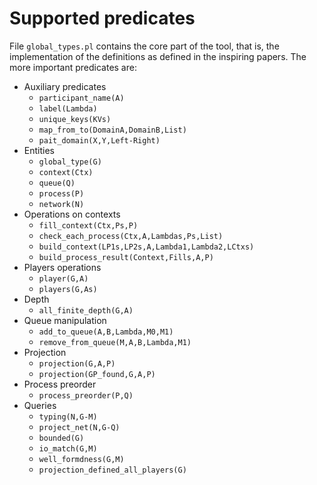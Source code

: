 # Supported predicates
File ```global_types.pl``` contains the core part of the tool, that is, the implementation of the definitions as defined in the inspiring papers.
The more important predicates are:

* Auxiliary predicates
  * ```participant_name(A)```
  * ```label(Lambda)```
  * ```unique_keys(KVs)```
  * ```map_from_to(DomainA,DomainB,List)```
  * ```pait_domain(X,Y,Left-Right)```
* Entities
  * ```global_type(G)```
  * ```context(Ctx)```
  * ```queue(Q)```
  * ```process(P)```
  * ```network(N)```
* Operations on contexts
  * ```fill_context(Ctx,Ps,P)```
  * ```check_each_process(Ctx,A,Lambdas,Ps,List)```
  * ```build_context(LP1s,LP2s,A,Lambda1,Lambda2,LCtxs)```
  * ```build_process_result(Context,Fills,A,P)```
* Players operations
  * ```player(G,A)```
  * ```players(G,As)```
* Depth
  * ```all_finite_depth(G,A)```
* Queue manipulation
    * ```add_to_queue(A,B,Lambda,M0,M1)```
    * ```remove_from_queue(M,A,B,Lambda,M1)```
* Projection
  * ```projection(G,A,P)```
  * ```projection(GP_found,G,A,P)```
* Process preorder
  * ```process_preorder(P,Q)```
* Queries
  * ```typing(N,G-M)```
  * ```project_net(N,G-Q)```
  * ```bounded(G)```
  * ```io_match(G,M)```
  * ```well_formdness(G,M)```
  * ```projection_defined_all_players(G)```
